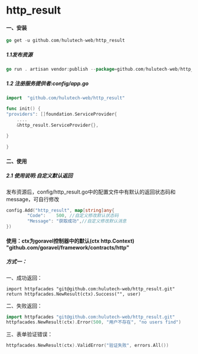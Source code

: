 # http_result

#### 一、安装
```go
go get -u github.com/hulutech-web/http_result

```
##### 1.1发布资源  
```go
go run . artisan vendor:publish --package=github.com/hulutech-web/http_result

```
##### 1.2 注册服务提供者:config/app.go
```go
import	"github.com/hulutech-web/http_result"

func init() {
"providers": []foundation.ServiceProvider{
	....
	&http_result.ServiceProvider{},
	
}
	
}

```
#### 二、使用

##### 2.1 使用说明:自定义默认返回
发布资源后，config/http_result.go中的配置文件中有默认的返回状态码和message，可自行修改
```go
config.Add("http_result", map[string]any{
		"Code":    500, //自定义修改默认状态码
		"Message": "获取成功",//自定义修改默认消息
})
```
#### 使用：ctx为goravel控制器中的默认(ctx http.Context) "github.com/goravel/framework/contracts/http"
##### 方式一：
一、成功返回：
```
import httpfacades "git@github.com:hulutech-web/http_result.git"
return httpfacades.NewResult(ctx).Success("", user)
```
二、失败返回：
```go
import httpfacades "git@github.com:hulutech-web/http_result.git"
httpfacades.NewResult(ctx).Error(500, "用户不存在", "no users find")
```
三、表单验证错误：
```go
httpfacades.NewResult(ctx).ValidError("验证失败", errors.All())
```